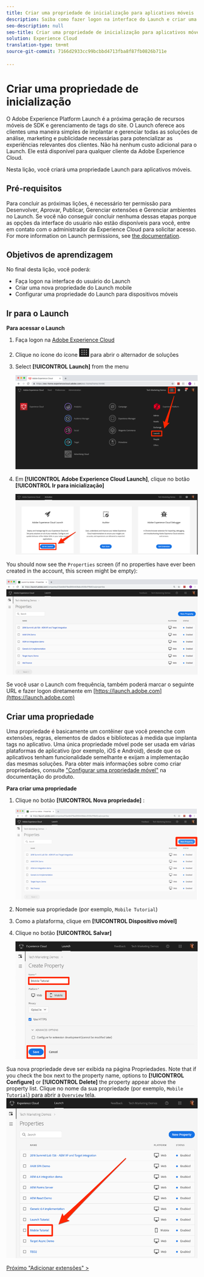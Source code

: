 ```yaml
---
title: Criar uma propriedade de inicialização para aplicativos móveis
description: Saiba como fazer logon na interface do Launch e criar uma propriedade do Mobile Launch. Esta lição é parte do tutorial Implementação da Experience Cloud em aplicativos iOS Objetive-C móveis.
seo-description: null
seo-title: Criar uma propriedade de inicialização para aplicativos móveis
solution: Experience Cloud
translation-type: tm+mt
source-git-commit: 7166d2933cc99bcbbd4713fba8f87fb0826b711e

---
```



# Criar uma propriedade de inicialização

O Adobe Experience Platform Launch é a próxima geração de recursos móveis de SDK e gerenciamento de tags do site. O Launch oferece aos clientes uma maneira simples de implantar e gerenciar todas as soluções de análise, marketing e publicidade necessárias para potencializar as experiências relevantes dos clientes. Não há nenhum custo adicional para o Launch. Ele está disponível para qualquer cliente da Adobe Experience Cloud.

Nesta lição, você criará uma propriedade Launch para aplicativos móveis.

## Pré-requisitos

Para concluir as próximas lições, é necessário ter permissão para Desenvolver, Aprovar, Publicar, Gerenciar extensões e Gerenciar ambientes no Launch. Se você não conseguir concluir nenhuma dessas etapas porque as opções da interface do usuário não estão disponíveis para você, entre em contato com o administrador da Experience Cloud para solicitar acesso. For more information on Launch permissions, see [the documentation](https://docs.adobe.com/content/help/en/launch/using/reference/admin/user-permissions.html).

## Objetivos de aprendizagem

No final desta lição, você poderá:

* Faça logon na interface do usuário do Launch
* Criar uma nova propriedade do Launch mobile
* Configurar uma propriedade do Launch para dispositivos móveis

## Ir para o Launch

**Para acessar o Launch**

1. Faça logon na [Adobe Experience Cloud](https://experiencecloud.adobe.com)

1. Clique no ícone do ícone ![Solution Switcher](images/mobile-launch-solutionSwitcher.png) para abrir o alternador de soluções

1. Select **[!UICONTROL Launch]** from the menu

   ![Abra o alternador de soluções usando o ícone e clique em Ativação](images/mobile-launch-solutionSwitcherActivation.png)

1. Em **[!UICONTROL Adobe Experience Cloud Launch]**, clique no botão **[!UICONTROL Ir para inicialização]**

   ![Clique no botão Iniciar](images/mobile-launch-goToLaunch.png)

You should now see the `Properties` screen (if no properties have ever been created in the account, this screen might be empty):

![Tela Propriedades](images/mobile-launch-propertiesScreen.png)

Se você usar o Launch com frequência, também poderá marcar o seguinte URL e fazer logon diretamente em [https://launch.adobe.com](https://launch.adobe.com)

## Criar uma propriedade

Uma propriedade é basicamente um contêiner que você preenche com extensões, regras, elementos de dados e bibliotecas à medida que implanta tags no aplicativo. Uma única propriedade móvel pode ser usada em várias plataformas de aplicativo (por exemplo, iOS e Android), desde que os aplicativos tenham funcionalidade semelhante e exijam a implementação das mesmas soluções.  Para obter mais informações sobre como criar propriedades, consulte ["Configurar uma propriedade móvel"](https://aep-sdks.gitbook.io/docs/getting-started/create-a-mobile-property) na documentação do produto.

**Para criar uma propriedade**

1. Clique no botão **[!UICONTROL Nova propriedade]** :

   ![Clique em Nova propriedade](images/mobile-launch-addNewProperty.png)

1. Nomeie sua propriedade (por exemplo, `Mobile Tutorial`)
1. Como a plataforma, clique em **[!UICONTROL Dispositivo móvel]**
1. Clique no botão **[!UICONTROL Salvar]**

   ![Criar uma nova propriedade](images/mobile-launch-newProperty.png)

Sua nova propriedade deve ser exibida na página Propriedades. Note that if you check the box next to the property name, options to **[!UICONTROL Configure]** or **[!UICONTROL Delete]** the property appear above the property list. Clique no nome da sua propriedade (por exemplo, `Mobile Tutorial`) para abrir a `Overview` tela.
![Clique no nome da propriedade para abri-la](images/mobile-launch-openProperty.png)

[Próximo "Adicionar extensões" &gt;](launch-add-extensions.md)
